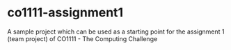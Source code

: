 # co1111-assignment1
A sample project which can be used as a starting point for the assignment 1 (team project) of CO1111 - The Computing Challenge
